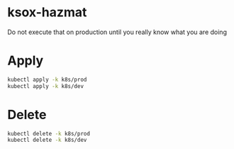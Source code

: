 # ksox-hazmat
Do not execute that on production until you really know what you are doing

# Apply
```sh
kubectl apply -k k8s/prod
kubectl apply -k k8s/dev
```

# Delete
```sh
kubectl delete -k k8s/prod
kubectl delete -k k8s/dev
```